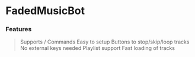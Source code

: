 # FadedMusicBot

### Features
> Supports / Commands
> Easy to setup
> Buttons to stop/skip/loop tracks
> No external keys needed
> Playlist support
> Fast loading of tracks
